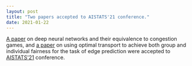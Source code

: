 ```yaml
---
layout: post
title: "Two papers accepted to AISTATS'21 conference."
date: 2021-01-22
---
```

<a href="https://arxiv.org/pdf/2010.11024.pdf">A paper</a> on deep neural networks and their equivalence to congestion games, and <a href="https://arxiv.org/pdf/2010.16326.pdf">a paper</a> on using optimal transport to achieve both group and individual fairness for the task of edge prediction were accepted to <a href="https://aistats.org/aistats2021/">AISTATS'21</a> conference. 
